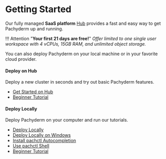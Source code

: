 # Getting Started

Our fully managed **SaaS platform** [Hub](../hub/hub_getting_started)
provides a fast and easy way to get Pachyderm up and running.


!!! Attention "**Your first 21 days are free!**"
    *Offer limited to one single user workspace with 4 vCPUs, 15GB RAM, and unlimited object storage.*

You can also deploy Pachyderm on your local machine or in your favorite cloud
provider. 

<div class="row">
  <div class="column-2">
    <div class="card-square mdl-card mdl-shadow--2dp">
      <div class="mdl-card__title mdl-card--expand">
        <h4 class="mdl-card__title-text">Deploy on Hub &nbsp;&nbsp;&nbsp;<i class="fa fa-rocket"></i></h4>
      </div>
      <div class="mdl-card__supporting-text">
        Deploy a new cluster in seconds and try out
        basic Pachyderm features.
      </div>
      <div class="mdl-card__actions mdl-card--border">
        <ul>
          <li><a href="../hub/hub_getting_started/" class="md-typeset md-link">
          Get Started on Hub
          </a>
          </li>
          <li><a href="beginner_tutorial/" class="md-typeset md-link">
          Beginner Tutorial
          </a>
       </ul>
      </div>
    </div>
  </div>
  <div class="column-2">
    <div class="card-square mdl-card mdl-shadow--2dp">
      <div class="mdl-card__title mdl-card--expand">
        <h4 class="mdl-card__title-text">Deploy Locally &nbsp;&nbsp;&nbsp;<i class="fa fa-laptop"></i></h4>
      </div>
      <div class="mdl-card__supporting-text">
        Deploy Pachyderm on your computer and
        run our tutorials.
      </div>
      <div class="mdl-card__actions mdl-card--border">
        <ul>
          <li><a href="local_installation/" class="md-typeset md-link">
          Deploy Locally
          </a>
          </li>
          <li><a href="wsl-deploy/" class="md-typeset md-link">
          Deploy Locally on Windows
          </a>
          </li>
          <li><a href="install-pachctl-completion/" class="md-typeset md-link">
          Install pachctl Autocompletion
          </a>
          </li>
          <li><a href="../deploy-manage/manage/pachctl_shell.md/" class="md-typeset md-link">
          Use pachctl Shell
          </a>
          </li>
          <li><a href="beginner_tutorial/" class="md-typeset md-link">
          Beginner Tutorial
          </a>
          </li>
        </ul>
       </div>
     </div>
  </div>
</div>

